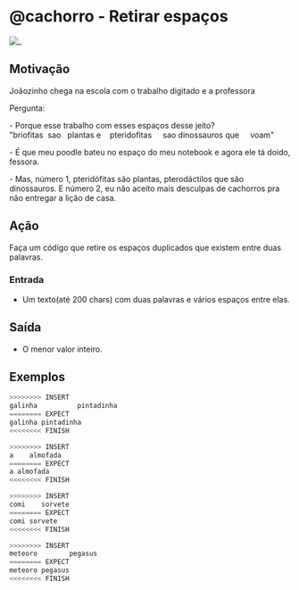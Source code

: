 # @cachorro - Retirar espaços

![_](cover.jpg)

## Motivação

Joãozinho chega na escola com o trabalho digitado e a professora

Pergunta:  

\- Porque esse trabalho com esses espaços desse jeito?  
"briofitas  sao   plantas e    pteridofitas     sao dinossauros que     voam"

\- É que meu poodle bateu no espaço do meu notebook e agora ele tá doido, fessora.

\- Mas, número 1, pteridófitas são plantas, pterodáctilos que são dinossauros. E número 2, eu não aceito mais desculpas de cachorros pra não entregar a lição de casa.

## Ação

Faça um código que retire os espaços duplicados que existem entre duas palavras.

### Entrada

* Um texto(até 200 chars) com duas palavras e vários espaços entre elas.

## Saída

* O menor valor inteiro.

## Exemplos

``` py
>>>>>>>> INSERT
galinha          pintadinha
======== EXPECT
galinha pintadinha
<<<<<<<< FINISH
```

```py
>>>>>>>> INSERT
a    almofada
======== EXPECT
a almofada
<<<<<<<< FINISH
```

```py
>>>>>>>> INSERT
comi    sorvete
======== EXPECT
comi sorvete
<<<<<<<< FINISH
```

```py
>>>>>>>> INSERT
meteoro        pegasus
======== EXPECT
meteoro pegasus
<<<<<<<< FINISH
```
